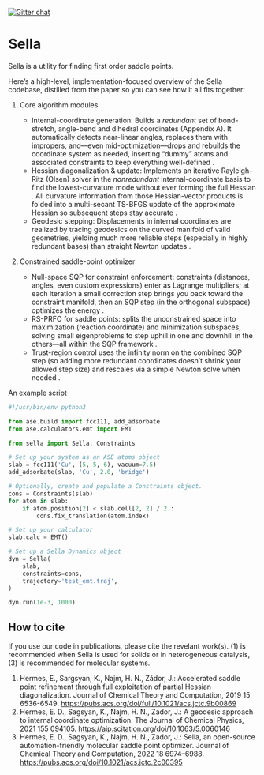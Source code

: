 [![Gitter chat](https://badges.gitter.im/gitterHQ/gitter.png)](https://gitter.im/zadorlab/sella)

# Sella

Sella is a utility for finding first order saddle points.

Here’s a high-level, implementation-focused overview of the Sella codebase, distilled from the paper so you can see how it all fits together:

1. Core algorithm modules

   * Internal-coordinate generation:
     Builds a *redundant* set of bond-stretch, angle-bend and dihedral coordinates (Appendix A).  It automatically detects near-linear angles, replaces them with impropers, and—even mid-optimization—drops and rebuilds the coordinate system as needed, inserting “dummy” atoms and associated constraints to keep everything well-defined .
   * Hessian diagonalization & update:
     Implements an iterative Rayleigh–Ritz (Olsen) solver in the *nonredundant* internal-coordinate basis to find the lowest-curvature mode without ever forming the full Hessian .  All curvature information from those Hessian-vector products is folded into a multi-secant TS-BFGS update of the approximate Hessian so subsequent steps stay accurate .
   * Geodesic stepping:
     Displacements in internal coordinates are realized by tracing geodesics on the curved manifold of valid geometries, yielding much more reliable steps (especially in highly redundant bases) than straight Newton updates .

2. Constrained saddle-point optimizer

   * Null-space SQP for constraint enforcement: constraints (distances, angles, even custom expressions) enter as Lagrange multipliers; at each iteration a small correction step brings you back toward the constraint manifold, then an SQP step (in the orthogonal subspace) optimizes the energy .
   * RS-PRFO for saddle points: splits the unconstrained space into maximization (reaction coordinate) and minimization subspaces, solving small eigenproblems to step uphill in one and downhill in the others—all within the SQP framework .
   * Trust-region control uses the infinity norm on the combined SQP step (so adding more redundant coordinates doesn’t shrink your allowed step size) and rescales via a simple Newton solve when needed .


An example script
```python
#!/usr/bin/env python3

from ase.build import fcc111, add_adsorbate
from ase.calculators.emt import EMT

from sella import Sella, Constraints

# Set up your system as an ASE atoms object
slab = fcc111('Cu', (5, 5, 6), vacuum=7.5)
add_adsorbate(slab, 'Cu', 2.0, 'bridge')

# Optionally, create and populate a Constraints object.
cons = Constraints(slab)
for atom in slab:
    if atom.position[2] < slab.cell[2, 2] / 2.:
        cons.fix_translation(atom.index)

# Set up your calculator
slab.calc = EMT()

# Set up a Sella Dynamics object
dyn = Sella(
    slab,
    constraints=cons,
    trajectory='test_emt.traj',
)

dyn.run(1e-3, 1000)
```




## How to cite

If you use our code in publications, please cite the revelant work(s). (1) is recommended when Sella is used for solids or in heterogeneous catalysis, (3) is recommended for molecular systems.

1. Hermes, E., Sargsyan, K., Najm, H. N., Zádor, J.: Accelerated saddle point refinement through full exploitation of partial Hessian diagonalization. Journal of Chemical Theory and Computation, 2019 15 6536-6549. https://pubs.acs.org/doi/full/10.1021/acs.jctc.9b00869
2. Hermes, E. D., Sagsyan, K., Najm, H. N., Zádor, J.: A geodesic approach to internal coordinate optimization. The Journal of Chemical Physics, 2021 155 094105. https://aip.scitation.org/doi/10.1063/5.0060146
3. Hermes, E. D., Sagsyan, K., Najm, H. N., Zádor, J.: Sella, an open-source automation-friendly molecular saddle point optimizer. Journal of Chemical Theory and Computation, 2022 18 6974–6988. https://pubs.acs.org/doi/10.1021/acs.jctc.2c00395

